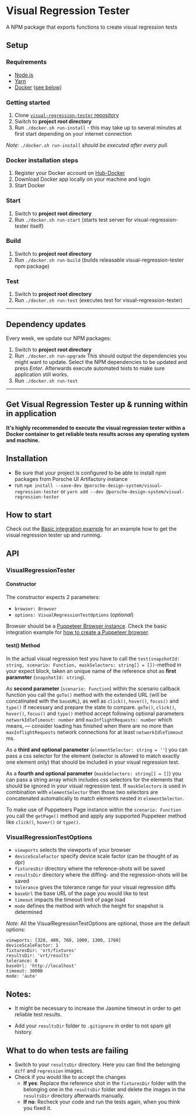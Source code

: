 # Visual Regression Tester
A NPM package that exports functions to create visual regression tests

## Setup

### Requirements
* [Node.js](https://nodejs.org)
* [Yarn](https://yarnpkg.com)
* [Docker](https://www.docker.com) ([see below](#docker-installation-steps))

### Getting started
1. Clone [`visual-regression-tester` repository](https://github.com/porscheui/porsche-visual-regression-tester)
1. Switch to __project root directory__
1. Run `./docker.sh run-install` - this may take up to several minutes at first start depending on your internet connection

*Note: `./docker.sh run-install` should be executed after every pull.*

### Docker installation steps
1. Register your Docker account on [Hub-Docker](https://hub.docker.com)
1. Download Docker app locally on your machine and login
1. Start Docker

### Start
1. Switch to __project root directory__
1. Run `./docker.sh run-start` (starts test server for visual-regression-tester itself)

### Build
1. Switch to __project root directory__
1. Run `./docker.sh run-build` (builds releasable visual-regression-tester npm package)

### Test
1. Switch to __project root directory__
1. Run `./docker.sh run-test` (executes test for visual-regression-tester)

---

## Dependency updates
Every week, we update our NPM packages:

1. Switch to __project root directory__
1. Run `./docker.sh run-upgrade`
This should output the dependencies you might want to update. Select the NPM dependencies to be updated and press
_Enter_. Afterwards execute automated tests to make sure application still works.
1. Run `./docker.sh run-test`

---

## Get Visual Regression Tester up & running within in application

__It's highly recommended to execute the visual regression tester within a Docker container to get reliable tests results across any operating system and machine.__

## Installation
* Be sure that your project is configured to be able to install npm packages from Porsche UI Artifactory instance
* run `npm install --save-dev @porsche-design-system/visual-regression-tester` or `yarn add --dev @porsche-design-system/visual-regression-tester`

## How to start

Check out the [Basic integration example](https://github.com/porscheui/porsche-visual-regression-tester/tree/master/examples/basic-integration) for an example how to get the visual regression tester up and running.

## API

### VisualRegressionTester
#### Constructor
The constructor expects 2 parameters:
* `browser: Browser`
* `options: VisualRegressionTestOptions` (_optional_)

Browser should be a [Puppeteer Browser instance](https://github.com/GoogleChrome/puppeteer/blob/v1.9.0/docs/api.md#class-browser). Check the basic integration example for [how to create a Puppeteer browser](https://github.com/porscheui/porsche-visual-regression-tester/blob/master/examples/basic-integration/vrt/example-test.spec.ts#L19).

#### test() Method
In the actual visual regression test you have to call the `test(snapshotId: string, scenario: Function, maskSelectors: string[] = [])`-method in your expect block,
taken an unique name of the reference shot as **first parameter** (`snapshotId: string`).

As **second parameter** (`scenario: Function`) within the scenario callback function you call the `goTo()` method with the extended URL (will be concatinated with the `baseURL`), as well as `click()`, `hover()`, `focus()` and `type()` if necessary and prepare the state to compare.
`goTo()`, `click()`, `hover()`, `focus()` and `type()` method accept following optional parameters `networkIdleTimeout: number` and `maxInflightRequests: number` which means, — consider loading has finished when there are no more than `maxInflightRequests` network connections for at least `networkIdleTimeout` ms.

As a **third and optional parameter** (`elementSelector: string = ''`) you can pass a css selector for the element (selector is allowed to match exactly one element only) that should be included in your visual regression test.

As a **fourth and optional parameter** (`maskSelectors: string[] = []`) you can pass a string array which includes css selectors for the elements that should be ignored in your visual regression test. If `maskSelectors` is used in combination with `elementSelector` then those two selectors are concatenated automatically to match elements nested in `elementSelector`.

To make use of Puppeteers Page instance within the `scenario: Function` you call the `getPage()` method and apply any supported Puppeteer method like `click()`, `hover()` or `type()`.

### VisualRegressionTestOptions

   * `viewports` selects the viewports of your browser
   * `deviceScaleFactor` specify device scale factor (can be thought of as dpr)
   * `fixturesDir` directory where the reference-shots will be saved
   * `resultsDir` directory where the diffing- and the regression-shots will be saved
   * `tolerance` gives the tolerance range for your visual regression diffs
   * `baseUrl` the base URL of the page you would like to test
   * `timeout` impacts the timeout limit of page load
   * `mode` defines the method with which the height for snapshot is determined

*Note*: All the VisualRegressionTestOptions are optional, those are the default options:
   ```
   viewports: [320, 480, 760, 1000, 1300, 1760]
   deviceScaleFactor: 1
   fixturesDir: 'vrt/fixtures'
   resultsDir: 'vrt/results'
   tolerance: 0
   baseUrl: 'http://localhost'
   timeout: 30000
   mode: 'auto'
   ```

## Notes:

* It might be necessary to increase the Jasmine timeout in order to get reliable test results.

* Add your `resultsDir` folder to `.gitignore` in order to not spam git history.

## What to do when tests are failing
* Switch to your `resultsDir` directory. Here you can find the belonging `diff` and `regression` images.
* Check if you would like to accept the changes
  * **If yes**: Replace the reference shot in the `fixturesDir` folder with the belonging one in the `resultsDir` folder and delete the images in the `resultsDir` directory afterwards manually.
  * **If no**: Recheck your code and run the tests again, when you think you fixed it.
